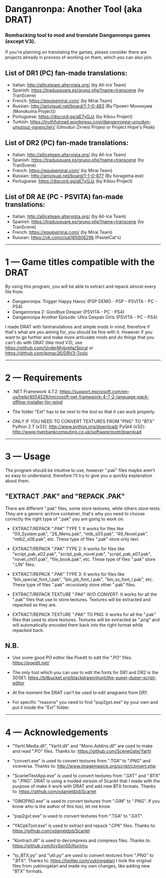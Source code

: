 # Danganronpa: Another Tool (aka DRAT)
### Romhacking tool to mod and translate Danganronpa games (except V3).

If you're planning on translating the games, please consider there are
projects already in process of working on them, which you can also join. 

## List of DR1 (PC) fan-made translations:
- Italian: http://alliceteam.altervista.org/ (by All-Ice Team)
- Spanish: https://tradusquare.es/grupo.php?name=transcene (by TranScene)
- French: https://equipemirai.com/ (by Mirai Team)
- Russian: http://anivisual.net/board/1-1-0-463 (By Проект Монокума (Monokuma Project))
- Portuguese: https://discord.gg/aE7yGJz (by Kibou Project)
- Turkish: https://truthfulroad.wordpress.com/danganronpa-umudun-umutsuz-ogrencileri/ (Umudun Zirvesi Projesi or Project Hope's Peak)

## List of DR2 (PC) fan-made translations:

- Italian: http://alliceteam.altervista.org/ (by All-Ice Team)
- Spanish: https://tradusquare.es/grupo.php?name=transcene (by TranScene)
- French: https://equipemirai.com/ (by Mirai Team)
- Russian: http://anivisual.net/board/1-1-0-877 (By horagema.exe)
- Portuguese: https://discord.gg/aE7yGJz (by Kibou Project)

## List of DR AE (PC - PSVITA) fan-made translations:
- Italian: http://alliceteam.altervista.org/ (by All-Ice Team)
- Spanish: https://tradusquare.es/grupo.php?name=transcene (by TranScene)
- French: https://equipemirai.com/ (by Mirai Team)
- Russian: https://vk.com/club185606296 (PastelCat's)

-------------------------------------------------------------------------------------

# 1 — Game titles compatible with the DRAT
By using this program, you will be able to extract and repack almost every file from:
- Danganronpa: Trigger Happy Havoc (PSP DEMO - PSP - PSVITA - PC - PS4)
- Danganronpa 2: Goodbye Despair (PSVITA - PC - PS4)
- Danganronpa Another Episode: Ultra Despair Girls (PSVITA - PC - PS4)

I made DRAT with fantranslations and simple mods in mind, therefore if that's what are you aiming for, you should be fine with it.
However if you want to go further and make more articulate mods and do things that you can't do with DRAT (like mod V3), use https://github.com/UnderMybrella/Spiral or https://github.com/jpmac26/DRV3-Tools

-------------------------------------------------------------------------------------

# 2 — Requirements
- .NET Framework 4.7.2: https://support.microsoft.com/en-us/help/4054529/microsoft-net-framework-4-7-2-language-pack-offline-installer-for-wind
- The folder "Ext" has to be next to the tool so that it can work properly.

- ONLY IF YOU NEED TO CONVERT TEXTURES FROM "PNG" TO "BTX"
Python 2.7 (x32): http://www.python.org/download/
PyQt4 (x32): http://www.riverbankcomputing.co.uk/software/pyqt/download

-------------------------------------------------------------------------------------

# 3 — Usage
The program should be intuitive to use, however ".pak" files maybe aren't so easy to
understand, therefore I'll try to give you a quickly explanation about them. 

## "EXTRACT .PAK" and "REPACK .PAK"
There are different ".pak" files, some store textures, while others store texts.
They are a generic archive container, that's why you need to choose correctly the
right type of ".pak" you are going to work on.

- EXTRACT/REPACK ".PAK" TYPE 1: It works for files like "00_System.pak", "26_Menu.pak",
  "mtb_s03.pak", "49_Novel.pak", "mtb2_s06.pak", etc.
  These type of files ".pak" store only text.

- EXTRACT/REPACK ".PAK" TYPE 2: It works for files like "script_pak_e02.pak",
  "script_pak_novel.pak", "script_pak_e07.pak", "novel_ch01.pak", "file_book.pak", etc.
  These type of files ".pak" store ".LIN" files.

- EXTRACT/REPACK ".PAK" TYPE 3: It works for files like "bin_special_font_l.pak",
  "bin_pb_font_l.pak", "bin_sv_font_l.pak", etc.
  These type of files ".pak" recursively store other ".pak" files.
		
- EXTRACT/REPACK TEXTURE ".PAK" W/O CONVERT: It works for all the ".pak" files
  that use to store textures. Textures will be extracted and repacked as they are.

- EXTRACT/REPACK TEXTURE ".PAK" TO PNG: It works for all the ".pak" files that used
  to store textures. Textures will be extracted as ".png" and will automatically
  encoded them back into the right format while repacked back.

## N.B.  
- Use some good PO editor like Poedit to edit the ".PO" files.
  https://poedit.net/
  
- The only tool which you can use to edit the fonts for DR1 and DR2 is the SDSE1:
  https://bitbucket.org/blackdragonhunt/the-super-duper-script-editor

- At the moment the DRAT can't be used to edit anagrams from DR1.

- For specific "reasons" you need to find "psp2gxt.exe" by your own
  and put it inside the "Ext" folder.

-------------------------------------------------------------------------------------

# 4 — Acknowledgements 
- "Yarhl.Media.dll", "Yarhl.dll" and "Mono.Addins.dll" are used to make and read ".PO" files.
  Thanks to: https://github.com/SceneGate/Yarhl
  
- "convert.exe" is used to convert textures from ".TGA" to ".PNG" and viceversa.
  Thanks to: http://www.imagemagick.org/script/convert.php

- "ScarletTestApp.exe" is used to convert textures from ".GXT" and ".BTX" to ".PNG".
  DRAT is using a moded version of Scarlet that I made with the purpose of make it work with DRAT and add new BTX formats.
  Thanks to: https://github.com/xdanieldzd/Scarlet
  
- "GIM2PNG.exe" is used to convert textures from ".GIM" to ".PNG".
  If you know who is the author of this tool, let me know.
  
- "psp2gxt.exe" is used to convert textures from ".TGA" to ".GXT".

- "YACpkTool.exe" is used to extract and repack ".CPK" files.
  Thanks to: https://github.com/xdanieldzd/Scarlet

- "Kontract.dll" is used to decompress and compress files.
  Thanks to: https://github.com/IcySon55/Kuriimu
  
- "to_BTX.py" and "util.py" are used to convert textures from ".PNG" to ".BTX".
  Thanks to: https://twitter.com/yukinogatari
  I took the original files from yukinogatari and made my own changes, like adding new "BTX" formats.